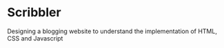 # Scribbler
Designing a blogging website to understand the implementation of HTML, CSS and Javascript
